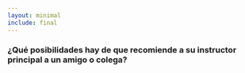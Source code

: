 ```yaml
---
layout: minimal
include: final
---
```


<!-- ### How likely is it that you would recommend your Lead Instructor to a friend or colleague? -->
### ¿Qué posibilidades hay de que recomiende a su instructor principal a un amigo o colega?